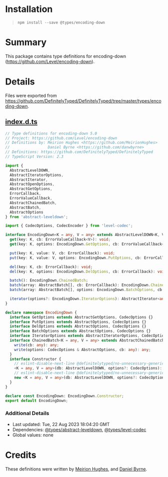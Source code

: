 # Installation
> `npm install --save @types/encoding-down`

# Summary
This package contains type definitions for encoding-down (https://github.com/Level/encoding-down).

# Details
Files were exported from https://github.com/DefinitelyTyped/DefinitelyTyped/tree/master/types/encoding-down.
## [index.d.ts](https://github.com/DefinitelyTyped/DefinitelyTyped/tree/master/types/encoding-down/index.d.ts)
````ts
// Type definitions for encoding-down 5.0
// Project: https://github.com/Level/encoding-down
// Definitions by: Meirion Hughes <https://github.com/MeirionHughes>
//                 Daniel Byrne <https://github.com/danwbyrne>
// Definitions: https://github.com/DefinitelyTyped/DefinitelyTyped
// TypeScript Version: 2.3

import {
  AbstractLevelDOWN,
  AbstractIteratorOptions,
  AbstractIterator,
  AbstractOpenOptions,
  AbstractGetOptions,
  ErrorCallback,
  ErrorValueCallback,
  AbstractChainedBatch,
  AbstractBatch,
  AbstractOptions
} from 'abstract-leveldown';

import { CodecOptions, CodecEncoder } from 'level-codec';

interface EncodingDown<K = any, V = any> extends AbstractLevelDOWN<K, V> {
  get(key: K, cb: ErrorValueCallback<V>): void;
  get(key: K, options: EncodingDown.GetOptions, cb: ErrorValueCallback<V>): void;

  put(key: K, value: V, cb: ErrorCallback): void;
  put(key: K, value: V, options: EncodingDown.PutOptions, cb: ErrorCallback): void;

  del(key: K, cb: ErrorCallback): void;
  del(key: K, options: EncodingDown.DelOptions, cb: ErrorCallback): void;

  batch(): EncodingDown.ChainedBatch;
  batch(array: AbstractBatch[], cb: ErrorCallback): EncodingDown.ChainedBatch;
  batch(array: AbstractBatch[], options: EncodingDown.BatchOptions, cb: ErrorCallback): EncodingDown.ChainedBatch;

  iterator(options?: EncodingDown.IteratorOptions): AbstractIterator<any, any>;
}

declare namespace EncodingDown {
  interface GetOptions extends AbstractGetOptions, CodecOptions {}
  interface PutOptions extends AbstractOptions, CodecOptions {}
  interface DelOptions extends AbstractOptions, CodecOptions {}
  interface BatchOptions extends AbstractOptions, CodecOptions {}
  interface IteratorOptions extends AbstractIteratorOptions, CodecOptions {}
  interface ChainedBatch<K = any, V = any> extends AbstractChainedBatch<K, V> {
    write(cb: any): any;
    write(options: CodecOptions & AbstractOptions, cb: any): any;
  }
  interface Constructor {
    // eslint-disable-next-line @definitelytyped/no-unnecessary-generics
    <K = any, V = any>(db: AbstractLevelDOWN, options?: CodecOptions): EncodingDown<K, V>;
    // eslint-disable-next-line @definitelytyped/no-unnecessary-generics
    new <K = any, V = any>(db: AbstractLevelDOWN, options?: CodecOptions): EncodingDown<K, V>;
  }
}

declare const EncodingDown: EncodingDown.Constructor;
export default EncodingDown;

````

### Additional Details
 * Last updated: Tue, 22 Aug 2023 18:04:20 GMT
 * Dependencies: [@types/abstract-leveldown](https://npmjs.com/package/@types/abstract-leveldown), [@types/level-codec](https://npmjs.com/package/@types/level-codec)
 * Global values: none

# Credits
These definitions were written by [Meirion Hughes](https://github.com/MeirionHughes), and [Daniel Byrne](https://github.com/danwbyrne).
